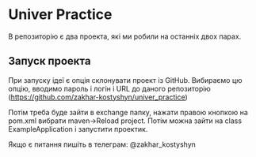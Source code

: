 # Univer Practice
В репозиторію є два проекта, які ми робили на останніх двох парах.

## Запуск проекта
При запуску ідеї є опція склонувати проект із GitHub.
Вибираємо цю опцію, вводимо пароль і логін і URL до даного репозиторію
(https://github.com/zakhar-kostyshyn/univer_practice)

Потім треба буде зайти в exchange папку, нажати правою кнопкою на pom.xml
вибрати maven->Reload project. Потім можна зайти на class ExampleApplication 
і запустити проектик.

Якщо є питання пишіть в телеграм: @zakhar_kostyshyn
